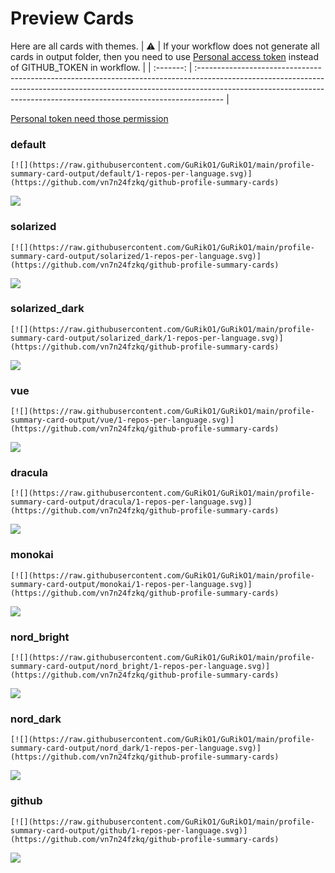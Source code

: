 
# Preview Cards

Here are all cards with themes.
| :warning: | If your workflow does not generate all cards in output folder, then you need to use [Personal access token](https://docs.github.com/en/actions/configuring-and-managing-workflows/creating-and-storing-encrypted-secrets) instead of GITHUB_TOKEN in workflow. |
| :-------: | :------------------------------------------------------------------------------------------------------------------------------------------------------------------------------------------------------------------------------------------------ |

[Personal token need those permission](https://github.com/vn7n24fzkq/github-profile-summary-cards/wiki/Personal-access-token-permissions)


### default


```
[![](https://raw.githubusercontent.com/GuRikO1/GuRikO1/main/profile-summary-card-output/default/1-repos-per-language.svg)](https://github.com/vn7n24fzkq/github-profile-summary-cards)
```
![](https://raw.githubusercontent.com/GuRikO1/GuRikO1/main/profile-summary-card-output/default/1-repos-per-language.svg)


### solarized


```
[![](https://raw.githubusercontent.com/GuRikO1/GuRikO1/main/profile-summary-card-output/solarized/1-repos-per-language.svg)](https://github.com/vn7n24fzkq/github-profile-summary-cards)
```
![](https://raw.githubusercontent.com/GuRikO1/GuRikO1/main/profile-summary-card-output/solarized/1-repos-per-language.svg)


### solarized_dark


```
[![](https://raw.githubusercontent.com/GuRikO1/GuRikO1/main/profile-summary-card-output/solarized_dark/1-repos-per-language.svg)](https://github.com/vn7n24fzkq/github-profile-summary-cards)
```
![](https://raw.githubusercontent.com/GuRikO1/GuRikO1/main/profile-summary-card-output/solarized_dark/1-repos-per-language.svg)


### vue


```
[![](https://raw.githubusercontent.com/GuRikO1/GuRikO1/main/profile-summary-card-output/vue/1-repos-per-language.svg)](https://github.com/vn7n24fzkq/github-profile-summary-cards)
```
![](https://raw.githubusercontent.com/GuRikO1/GuRikO1/main/profile-summary-card-output/vue/1-repos-per-language.svg)


### dracula


```
[![](https://raw.githubusercontent.com/GuRikO1/GuRikO1/main/profile-summary-card-output/dracula/1-repos-per-language.svg)](https://github.com/vn7n24fzkq/github-profile-summary-cards)
```
![](https://raw.githubusercontent.com/GuRikO1/GuRikO1/main/profile-summary-card-output/dracula/1-repos-per-language.svg)


### monokai


```
[![](https://raw.githubusercontent.com/GuRikO1/GuRikO1/main/profile-summary-card-output/monokai/1-repos-per-language.svg)](https://github.com/vn7n24fzkq/github-profile-summary-cards)
```
![](https://raw.githubusercontent.com/GuRikO1/GuRikO1/main/profile-summary-card-output/monokai/1-repos-per-language.svg)


### nord_bright


```
[![](https://raw.githubusercontent.com/GuRikO1/GuRikO1/main/profile-summary-card-output/nord_bright/1-repos-per-language.svg)](https://github.com/vn7n24fzkq/github-profile-summary-cards)
```
![](https://raw.githubusercontent.com/GuRikO1/GuRikO1/main/profile-summary-card-output/nord_bright/1-repos-per-language.svg)


### nord_dark


```
[![](https://raw.githubusercontent.com/GuRikO1/GuRikO1/main/profile-summary-card-output/nord_dark/1-repos-per-language.svg)](https://github.com/vn7n24fzkq/github-profile-summary-cards)
```
![](https://raw.githubusercontent.com/GuRikO1/GuRikO1/main/profile-summary-card-output/nord_dark/1-repos-per-language.svg)


### github


```
[![](https://raw.githubusercontent.com/GuRikO1/GuRikO1/main/profile-summary-card-output/github/1-repos-per-language.svg)](https://github.com/vn7n24fzkq/github-profile-summary-cards)
```
![](https://raw.githubusercontent.com/GuRikO1/GuRikO1/main/profile-summary-card-output/github/1-repos-per-language.svg)

